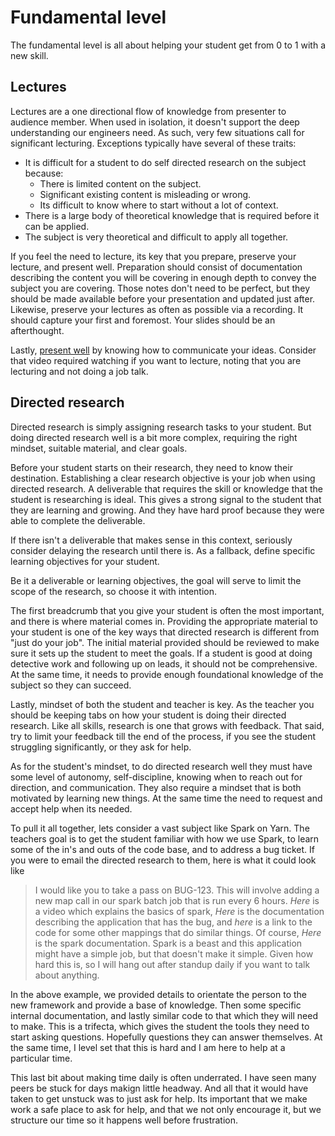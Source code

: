 # Fundamental level

The fundamental level is all about helping your student get from 0 to 1 with a new skill.  

## Lectures

Lectures are a one directional flow of knowledge from presenter to audience member. When used in isolation, it doesn't support the deep understanding our engineers need.  As such, very few situations call for significant lecturing.  Exceptions typically have several of these traits: 

- It is difficult for a student to do self directed research on the subject because:  
  - There is limited content on the subject.
  - Significant existing content is misleading or wrong.
  - Its difficult to know where to start without a lot of context.
- There is a large body of theoretical knowledge that is required before it can be applied.  
- The subject is very theoretical and difficult to apply all together.

If you feel the need to lecture, its key that you prepare, preserve your lecture, and present well.  Preparation should consist of documentation describing the content you will be covering in enough depth to convey the subject you are covering.  Those notes don't need to be perfect, but they should be made available before your presentation and updated just after.  Likewise, preserve your lectures as often as possible via a recording.  It should capture your first and foremost.  Your slides should be an afterthought.  

Lastly, [present well](https://www.youtube.com/watch?v=Unzc731iCUY&t=6s) by knowing how to communicate your ideas.  Consider that video required watching if you want to lecture, noting that you are lecturing and not doing a job talk.  

## Directed research

Directed research is simply assigning research tasks to your student.  But doing directed research well is a bit more complex, requiring the right mindset, suitable material, and clear goals.

Before your student starts on their research, they need to know their destination.  Establishing a clear research objective is your job when using directed research.  A deliverable that requires the skill or knowledge that the student is researching is ideal.  This gives a strong signal to the student that they are learning and growing.  And they have hard proof because they were able to complete the deliverable.  

If there isn't a deliverable that makes sense in this context, seriously consider delaying the research until there is.  As a fallback, define specific learning objectives for your student.  

Be it a deliverable or learning objectives, the goal will serve to limit the scope of the research, so choose it with intention.  

The first breadcrumb that you give your student is often the most important, and there is where material comes in.  Providing the appropriate material to your student is one of the key ways that directed research is different from "just do your job".  The initial material provided should be reviewed to make sure it sets up the student to meet the goals.  If a student is good at doing detective work and following up on leads, it should not be comprehensive.  At the same time, it needs to provide enough foundational knowledge of the subject so they can succeed.  

Lastly, mindset of both the student and teacher is key.  As the teacher you should be keeping tabs on how your student is doing their directed research.  Like all skills, research is one that grows with feedback.  That said, try to limit your feedback till the end of the process, if you see the student struggling significantly, or they ask for help.  

As for the student's mindset, to do directed research well they must have some level of autonomy, self-discipline, knowing when to reach out for direction, and communication.  They also require a mindset that is both motivated by learning new things.  At the same time the need to request and accept help when its needed. 

To pull it all together, lets consider a vast subject like Spark on Yarn.  The teachers goal is to get the student familiar with how we use Spark, to learn some of the in's and outs of the code base, and to address a bug ticket.  If you were to email the directed research to them, here is what it could look like

> I would like you to take a pass on BUG-123.  This will involve adding a new map call in our spark batch job that is run every 6 hours.  _Here_ is a video which explains the basics of spark, _Here_ is the documentation describing the application that has the bug, and _here_ is a link to the code for some other mappings that do similar things.  Of course, _Here_ is the spark documentation.  Spark is a beast and this application might have a simple job, but that doesn't make it simple.  Given how hard this is, so I will hang out after standup daily if you want to talk about anything.  

In the above example, we provided details to orientate the person to the new framework and provide a base of knowledge.  Then some specific internal documentation, and lastly similar code to that which they will need to make. This is a trifecta, which gives the student the tools they need to start asking questions. Hopefully questions they can answer themselves.  At the same time, I level set that this is hard and I am here to help at a particular time.  

This last bit about making time daily is often underrated.  I have seen many peers be stuck for days makign little headway.  And all that it would have taken to get unstuck was to just ask for help.  Its important that we make work a safe place to ask for help, and that we not only encourage it, but we structure our time so it happens well before frustration.  